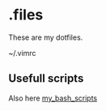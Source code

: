 # .files  
  
These are my dotfiles.  
  
~/.vimrc  
  
## Usefull scripts  ##  
Also here [my_bash_scripts](https://github.com/gdlfr/my_bash_scripts)
